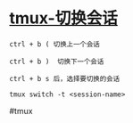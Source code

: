 
# [tmux-切换会话](../index/tmux.md#tmux-切换会话)

```
ctrl + b ( 切换上一个会话

ctrl + b )  切换下一个会话

ctrl + b s 后，选择要切换的会话

tmux switch -t <session-name>
```

#tmux